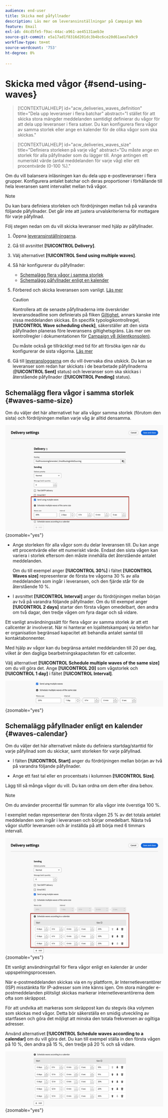 ```yaml
---
audience: end-user
title: Skicka med påfyllnader
description: Läs mer om leveransinställningar på Campaign Web
feature: Email
exl-id: d4cd5fe5-f9ac-44ac-a961-ae45131aeb3e
source-git-commit: e5a17ad1f8316d201dc3b4bc6ce20d61aea7a9c9
workflow-type: tm+mt
source-wordcount: '753'
ht-degree: 0%

---
```


# Skicka med vågor {#send-using-waves}

>[!CONTEXTUALHELP]
>id="acw_deliveries_waves_definition"
>title="Dela upp leveranser i flera batchar"
>abstract="I stället för att skicka stora mängder meddelanden samtidigt definierar du vågor för att dela upp leveranser i flera satser. Du kan konfigurera flera vågor av samma storlek eller ange en kalender för de olika vågor som ska skickas."

>[!CONTEXTUALHELP]
>id="acw_deliveries_waves_size"
>title="Definiera storleken på varje våg"
>abstract="Du måste ange en storlek för alla påfyllnader som du lägger till. Ange antingen ett numeriskt värde (antal meddelanden för varje våg) eller ett procentvärde (0-100 %)."

Om du vill balansera inläsningen kan du dela upp e-postleveranser i flera grupper. Konfigurera antalet batchar och deras proportioner i förhållande till hela leveransen samt intervallet mellan två vågor.

>[!NOTE]
>
>Du kan bara definiera storleken och fördröjningen mellan två på varandra följande påfyllnader. Det går inte att justera urvalskriterierna för mottagare för varje påfyllnad.

Följ stegen nedan om du vill skicka leveranser med hjälp av påfyllnader.

1. Öppna [leveransinställningarna](delivery-settings.md#retries).

1. Gå till avsnittet **[!UICONTROL Delivery]**.

1. Välj alternativet **[!UICONTROL Send using multiple waves]**.

1. Så här konfigurerar du påfyllnader:

   * [Schemalägg flera vågor i samma storlek](#waves-same-size)
   * [Schemalägg påfyllnader enligt en kalender](#waves-calendar)

1. Förbered och skicka leveransen som vanligt. [Läs mer](../msg/gs-deliveries.md)

   >[!CAUTION]
   >
   >Kontrollera att de senaste påfyllnaderna inte överskrider leveransdeadline som definierats på fliken [Giltighet](delivery-settings.md#validity), annars kanske inte vissa meddelanden skickas. En specifik typologikontrollregel, **[!UICONTROL Wave scheduling check]**, säkerställer att den sista påfyllnaden planeras före leveransens giltighetsgräns. Läs mer om kontrollregler i dokumentationen för [Campaign v8 (klientkonsolen)](https://experienceleague.adobe.com/docs/campaign/automation/campaign-optimization/control-rules.html).
   >
   >Du måste också ge tillräckligt med tid för att försöka igen när du konfigurerar de sista vågorna. [Läs mer](delivery-settings.md#retries)

1. Gå till [leveransloggarna](../monitor/delivery-logs.md) om du vill övervaka dina utskick. Du kan se leveranser som redan har skickats i de bearbetade påfyllnaderna (**[!UICONTROL Sent]** status) och leveranser som ska skickas i återstående påfyllnader (**[!UICONTROL Pending]** status).

## Schemalägg flera vågor i samma storlek {#waves-same-size}

Om du väljer det här alternativet har alla vågor samma storlek (förutom den sista) och fördröjningen mellan varje våg är alltid densamma.

![](assets/waves-same-size.png){zoomable="yes"}

* Ange storleken för alla vågor som du delar leveransen till. Du kan ange ett procentvärde eller ett numeriskt värde. Endast den sista vågen kan variera i storlek eftersom den måste innehålla det återstående antalet meddelanden.

  Om du till exempel anger **[!UICONTROL 30%]** i fältet **[!UICONTROL Waves size]** representerar de första tre vågorna 30 % av alla meddelanden som ingår i leveransen, och den fjärde står för de återstående 10 %.

* I avsnittet **[!UICONTROL Interval]** anger du fördröjningen mellan början av två på varandra följande påfyllnader. Om du till exempel anger **[!UICONTROL 2 days]** startar den första vågen omedelbart, den andra om två dagar, den tredje vågen om fyra dagar och så vidare.

Ett vanligt användningssätt för flera vågor av samma storlek är att ett callcenter är involverat. När ni hanterar en lojalitetskampanj via telefon har er organisation begränsad kapacitet att behandla antalet samtal till kontaktabonnenter.

Med hjälp av vågor kan du begränsa antalet meddelanden till 20 per dag, vilket är den dagliga bearbetningskapaciteten för ett callcenter.

Välj alternativet **[!UICONTROL Schedule multiple waves of the same size]** om du vill göra det. Ange **[!UICONTROL 20]** som vågstorlek och **[!UICONTROL 1 day]** i fältet **[!UICONTROL Interval]**.

![](assets/waves-call-center.png){zoomable="yes"}

## Schemalägg påfyllnader enligt en kalender {#waves-calendar}

Om du väljer det här alternativet måste du definiera startdag/starttid för varje påfyllnad som du skickar, samt storleken för varje påfyllnad.

* I fälten **[!UICONTROL Start]** anger du fördröjningen mellan början av två på varandra följande påfyllnader.

* Ange ett fast tal eller en procentsats i kolumnen **[!UICONTROL Size]**.

Lägg till så många vågor du vill. Du kan ordna om dem efter dina behov.

>[!NOTE]
>
>Om du använder procenttal får summan för alla vågor inte överstiga 100 %.

I exemplet nedan representerar den första vågen 25 % av det totala antalet meddelanden som ingår i leveransen och börjar omedelbart. Nästa två vågor slutför leveransen och är inställda på att börja med 6 timmars intervall.

![](assets/waves-calendar.png){zoomable="yes"}

Ett vanligt användningsfall för flera vågor enligt en kalender är under uppspelningsprocessen.

När e-postmeddelanden skickas via en ny plattform, är Internetleverantörer (ISP) misstänkta för IP-adresser som inte känns igen. Om stora mängder e-postmeddelanden plötsligt skickas markerar internetleverantörerna dem ofta som skräppost.

För att undvika att markeras som skräppost kan du stegvis öka volymen som skickas med vågor. Detta bör säkerställa en smidig utveckling av startfasen och göra det möjligt att minska den totala frekvensen av ogiltiga adresser.

Använd alternativet **[!UICONTROL Schedule waves according to a calendar]** om du vill göra det. Du kan till exempel ställa in den första vågen på 10 %, den andra på 15 %, den tredje på 20 % och så vidare.

![](assets/waves-ramp-up.png){zoomable="yes"}
